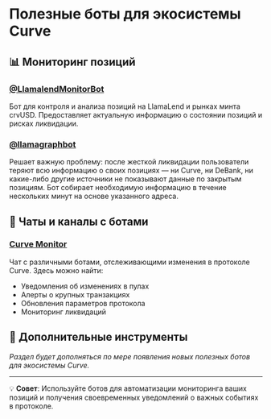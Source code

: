 # Полезные боты для экосистемы Curve

## 📊 Мониторинг позиций

### [@LlamalendMonitorBot](https://t.me/LlamalendMonitorBot)
Бот для контроля и анализа позиций на LlamaLend и рынках минта crvUSD. Предоставляет актуальную информацию о состоянии позиций и рисках ликвидации.

### [@llamagraphbot](https://t.me/@llamagraphbot)
Решает важную проблему: после жесткой ликвидации пользователи теряют всю информацию о своих позициях — ни Curve, ни DeBank, ни какие-либо другие источники не показывают данные по закрытым позициям. Бот собирает необходимую информацию в течение нескольких минут на основе указанного адреса.

## 💬 Чаты и каналы с ботами

### [Curve Monitor](https://t.me/curve_monitor)
Чат с различными ботами, отслеживающими изменения в протоколе Curve. Здесь можно найти:
- Уведомления об изменениях в пулах
- Алерты о крупных транзакциях
- Обновления параметров протокола
- Мониторинг ликвидаций

## 🔔 Дополнительные инструменты

*Раздел будет дополняться по мере появления новых полезных ботов для экосистемы Curve.*

---

💡 **Совет**: Используйте ботов для автоматизации мониторинга ваших позиций и получения своевременных уведомлений о важных событиях в протоколе.